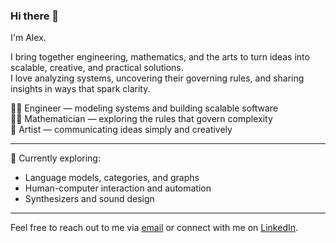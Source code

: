 ### Hi there 👋

I'm Alex.

I bring together engineering, mathematics, and the arts to turn ideas into scalable, creative, and practical solutions.  
I love analyzing systems, uncovering their governing rules, and sharing insights in ways that spark clarity.

👨‍💻 Engineer — modeling systems and building scalable software  
🧙‍♂️ Mathematician — exploring the rules that govern complexity  
🎨 Artist — communicating ideas simply and creatively  

---

🔭 Currently exploring:  

- Language models, categories, and graphs  
- Human-computer interaction and automation  
- Synthesizers and sound design  

---

Feel free to reach out to me via [email](mailto:alex@ournature.studio) or connect with me on [LinkedIn](https://linkedin.com/in/alexnodeland).
